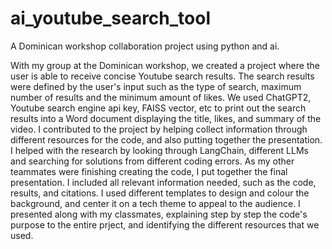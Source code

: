 # ai_youtube_search_tool
A Dominican workshop collaboration project using python and ai.

With my group at the Dominican workshop, we created a project where the user is able to receive concise Youtube search results. The search results were defined by the user's input such as the type of search, maximum number of results and the minimum amount of likes. We used ChatGPT2, Youtube search engine api key, FAISS vector, etc to print out the search results into a Word document displaying the title, likes, and summary of the video. I contributed to the project by helping collect information through different resources for the code, and also putting together the presentation. I helped with the research by looking through LangChain, different LLMs and searching for solutions from different coding errors. As my other teammates were finishing creating the code, I put together the final presentation. I included all relevant information needed, such as the code, results, and citations. I used different templates to design and colour the background, and center it on a tech theme to appeal to the audience. I presented along with my classmates, explaining step by step the code's purpose to the entire prject, and identifying the different resources that we used.
